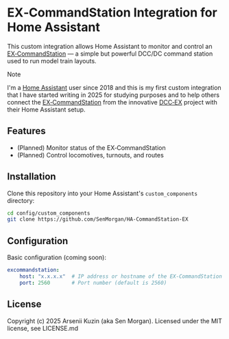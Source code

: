 # EX‑CommandStation Integration for Home Assistant
This custom integration allows Home Assistant to monitor and control an [EX‑CommandStation](https://dcc-ex.com/ex-commandstation/index.html) — a simple but powerful DCC/DC command station used to run model train layouts.

> [!NOTE]
> I'm a [Home Assistant](https://www.home-assistant.io/) user since 2018 and this is my first custom integration that I have started writing in 2025 for studying purposes and to help others connect the [EX‑CommandStation](https://dcc-ex.com/ex-commandstation/index.html) from the innovative [DCC‑EX](https://dcc-ex.com/) project with their Home Assistant setup.

## Features
- (Planned) Monitor status of the EX‑CommandStation
- (Planned) Control locomotives, turnouts, and routes

## Installation
Clone this repository into your Home Assistant's `custom_components` directory:

```bash
cd config/custom_components
git clone https://github.com/SenMorgan/HA-CommandStation-EX
```

## Configuration
Basic configuration (coming soon):

```yaml
excommandstation:
    host: "x.x.x.x"  # IP address or hostname of the EX‑CommandStation
    port: 2560       # Port number (default is 2560)
```

## License
Copyright (c) 2025 Arsenii Kuzin (aka Sen Morgan). Licensed under the MIT license, see LICENSE.md
